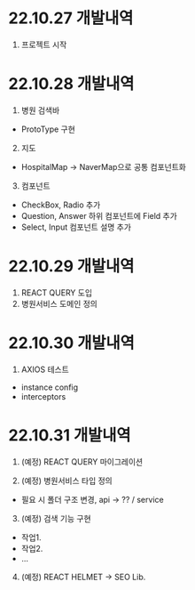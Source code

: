 # 22.10.27 개발내역
1) 프로젝트 시작

# 22.10.28 개발내역
1) 병원 검색바
  - ProtoType 구현

2) 지도
  - HospitalMap -> NaverMap으로 공통 컴포넌트화

3) 컴포넌트
  - CheckBox, Radio 추가
  - Question, Answer 하위 컴포넌트에 Field 추가  
  - Select, Input 컴포넌트 설명 추가

# 22.10.29 개발내역
1) REACT QUERY 도입
2) 병원서비스 도메인 정의

# 22.10.30 개발내역
1) AXIOS 테스트
  - instance config
  - interceptors

# 22.10.31 개발내역
1) (예정) REACT QUERY 마이그레이션

2) (예정) 병원서비스 타입 정의
  - 필요 시 폴더 구조 변경, api -> ?? / service

3) (예정) 검색 기능 구현
  - 작업1.
  - 작업2.
  - ...
4) (예정) REACT HELMET -> SEO Lib.